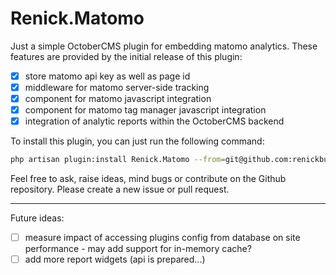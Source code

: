 # Renick.Matomo

Just a simple OctoberCMS plugin for embedding matomo analytics. These features are provided by the initial release of 
this plugin:

- [x] store matomo api key as well as page id
- [x] middleware for matomo server-side tracking
- [x] component for matomo javascript integration
- [x] component for matomo tag manager javascript integration
- [x] integration of analytic reports within the OctoberCMS backend

To install this plugin, you can just run the following command:
```bash
php artisan plugin:install Renick.Matomo --from=git@github.com:renickbuettner/matomo-plugin.git
```

Feel free to ask, raise ideas, mind bugs or contribute on the Github repository. Please create a new issue or pull 
request.

---

Future ideas: 

- [ ] measure impact of accessing plugins config from database on site performance - may add support for in-memory cache? 
- [ ] add more report widgets (api is prepared...)
